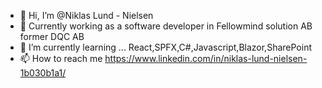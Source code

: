 - 👋 Hi, I’m @Niklas Lund - Nielsen
- 👀 Currently working as a software developer in Fellowmind solution AB former DQC AB
- 🌱 I’m currently learning ... React,SPFX,C#,Javascript,Blazor,SharePoint
- 📫 How to reach me https://www.linkedin.com/in/niklas-lund-nielsen-1b030b1a1/

